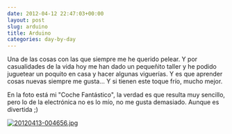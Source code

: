 ```yaml
---
date: 2012-04-12 22:47:03+00:00
layout: post
slug: arduino
title: Arduino
categories: day-by-day
---
```


Una de las cosas con las que siempre me he querido pelear. Y por casualidades de la vida hoy me han dado un pequeñito taller y he podido juguetear un poquito en casa y hacer algunas viguerías. Y es que aprender cosas nuevas siempre me gusta... Y si tienen este toque frío, mucho mejor.

En la foto está mi "Coche Fantástico", la verdad es que resulta muy sencillo, pero lo de la electrónica no es lo mío, no me gusta demasiado. Aunque es divertida ;)

[![20120413-004656.jpg](http://blog.migueljulian.com/wp-content/uploads/20120413-004656.jpg)](http://blog.migueljulian.com/wp-content/uploads/20120413-004656.jpg)
